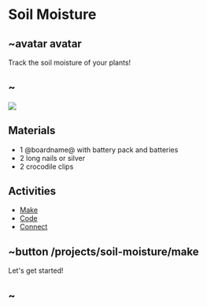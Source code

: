# Soil Moisture

## ~avatar avatar

Track the soil moisture of your plants!

## ~

![](/static/mb/projects/soil-moisture/soil-moisture.jpg)

## Materials

* 1 @boardname@ with battery pack and batteries
* 2 long nails or silver
* 2 crocodile clips

## Activities

* [Make](/projects/soil-moisture/make) 
* [Code](/projects/soil-moisture/code)
* [Connect](/projects/soil-moisture/connect)

## ~button /projects/soil-moisture/make

Let's get started!

## ~